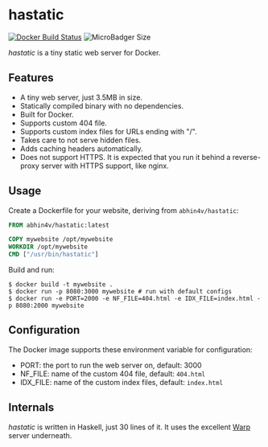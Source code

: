 # hastatic

[![Docker Build Status](https://img.shields.io/docker/build/abhin4v/hastatic.svg?style=flat-square)](https://hub.docker.com/r/abhin4v/hastatic/)
![MicroBadger Size](https://img.shields.io/microbadger/image-size/abhin4v/hastatic.svg?style=flat-square)

_hastatic_ is a tiny static web server for Docker.

## Features

- A tiny web server, just 3.5MB in size.
- Statically compiled binary with no dependencies.
- Built for Docker.
- Supports custom 404 file.
- Supports custom index files for URLs ending with "/".
- Takes care to not serve hidden files.
- Adds caching headers automatically.
- Does not support HTTPS. It is expected that you run it behind a reverse-proxy server with HTTPS support, like nginx.

## Usage

Create a Dockerfile for your website, deriving from `abhin4v/hastatic`:

```dockerfile
FROM abhin4v/hastatic:latest

COPY mywebsite /opt/mywebsite
WORKDIR /opt/mywebsite
CMD ["/usr/bin/hastatic"]
```

Build and run:

```
$ docker build -t mywebsite .
$ docker run -p 8080:3000 mywebsite # run with default configs
$ docker run -e PORT=2000 -e NF_FILE=404.html -e IDX_FILE=index.html -p 8080:2000 mywebsite
```

## Configuration

The Docker image supports these environment variable for configuration:

- PORT: the port to run the web server on, default: 3000
- NF_FILE: name of the custom 404 file, default: `404.html`
- IDX_FILE: name of the custom index files, default: `index.html`

## Internals

_hastatic_ is written in Haskell, just 30 lines of it. It uses the excellent [Warp](https://hackage.haskell.org/package/warp) server underneath.
